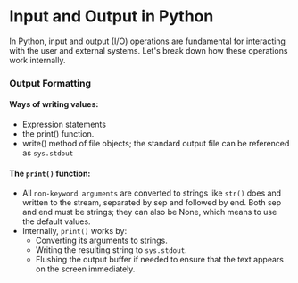 # Input and Output in Python

In Python, input and output (I/O) operations are fundamental for interacting with the user and external systems. Let's break down how these operations work internally.

### Output Formatting

#### Ways of writing values:
  - Expression statements 
  - the print() function. 
  - write() method of file objects; the standard output file can be referenced as `sys.stdout`

#### The `print()` function:
- All `non-keyword arguments` are converted to strings like `str()` does and written to the stream, separated by sep and followed by end. Both sep and end must be strings; they can also be None, which means to use the default values.
- Internally, `print()` works by:
  - Converting its arguments to strings.
  - Writing the resulting string to `sys.stdout`.
  - Flushing the output buffer if needed to ensure that the text appears on the screen immediately.